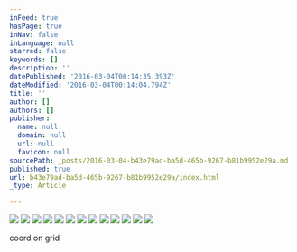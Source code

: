 ```yaml
---
inFeed: true
hasPage: true
inNav: false
inLanguage: null
starred: false
keywords: []
description: ''
datePublished: '2016-03-04T00:14:35.393Z'
dateModified: '2016-03-04T00:14:04.794Z'
title: ''
author: []
authors: []
publisher:
  name: null
  domain: null
  url: null
  favicon: null
sourcePath: _posts/2016-03-04-b43e79ad-ba5d-465b-9267-b81b9952e29a.md
published: true
url: b43e79ad-ba5d-465b-9267-b81b9952e29a/index.html
_type: Article

---
```

![](https://the-grid-user-content.s3-us-west-2.amazonaws.com/0380af15-ccd7-4b7b-bbeb-2622d6ee70a2.png)
![](https://the-grid-user-content.s3-us-west-2.amazonaws.com/06fb11da-1060-4d7e-8168-b92df82279d1.png)
![](https://the-grid-user-content.s3-us-west-2.amazonaws.com/60b0a33d-689e-4067-96cb-03e1a68a4958.png)
![](https://the-grid-user-content.s3-us-west-2.amazonaws.com/b489e3de-5ebb-41b6-9cf5-26bc50b611c8.png)
![](https://the-grid-user-content.s3-us-west-2.amazonaws.com/66076c07-a2ac-46bd-9c60-568fdcab1562.png)
![](https://the-grid-user-content.s3-us-west-2.amazonaws.com/f11ab791-7564-4e44-ab0f-b05f22eb562f.png)
![](https://the-grid-user-content.s3-us-west-2.amazonaws.com/7d5bfc70-d9cc-41f0-b8ea-eecac8972e31.png)
![](https://the-grid-user-content.s3-us-west-2.amazonaws.com/ded841b1-e0b3-43e4-a1fa-ee0fd75b9b82.png)
![](https://the-grid-user-content.s3-us-west-2.amazonaws.com/af13698e-a340-4fb1-917a-4820cedd55be.png)
![](https://the-grid-user-content.s3-us-west-2.amazonaws.com/80c064c7-78a7-4f50-9c4f-63157bd4f031.png)
![](https://the-grid-user-content.s3-us-west-2.amazonaws.com/a0c56ab2-a90a-46b4-8efa-3a8367e5346c.png)
![](https://the-grid-user-content.s3-us-west-2.amazonaws.com/f6c068ec-f881-4b19-97ed-9d80da40aca3.png)
![](https://the-grid-user-content.s3-us-west-2.amazonaws.com/9c8aedd0-1183-465b-80fa-55b154d7e477.png)

coord on grid
